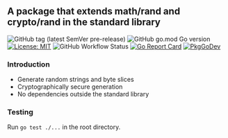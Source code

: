 ## A package that extends math/rand and crypto/rand in the standard library

![GitHub tag (latest SemVer pre-release)](https://img.shields.io/github/v/tag/gofor-little/xrand?include_prereleases)
![GitHub go.mod Go version](https://img.shields.io/github/go-mod/go-version/gofor-little/xrand)
[![License: MIT](https://img.shields.io/badge/License-MIT-yellow.svg)](https://raw.githubusercontent.com/gofor-little/xrand/main/LICENSE)
![GitHub Workflow Status](https://img.shields.io/github/workflow/status/gofor-little/xrand/Go)
[![Go Report Card](https://goreportcard.com/badge/github.com/gofor-little/xrand)](https://goreportcard.com/report/github.com/gofor-little/xrand)
[![PkgGoDev](https://pkg.go.dev/badge/github.com/gofor-little/xrand)](https://pkg.go.dev/github.com/gofor-little/xrand)

### Introduction
* Generate random strings and byte slices
* Cryptographically secure generation
* No dependencies outside the standard library

### Testing
Run ```go test ./...``` in the root directory.